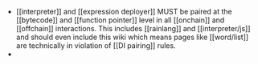 - [[interpreter]] and [[expression deployer]] MUST be paired at the [[bytecode]] and [[function pointer]] level in all [[onchain]] and [[offchain]] interactions. This includes [[rainlang]] and [[interpreter/js]] and should even include this wiki which means pages like [[word/list]] are technically in violation of [[DI pairing]] rules.
-
